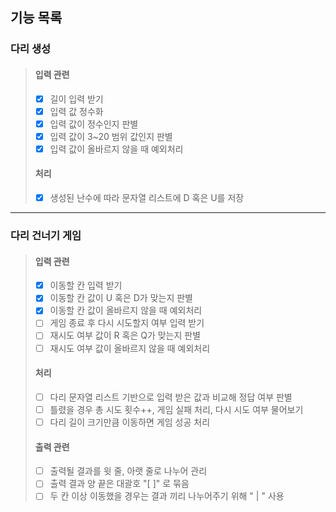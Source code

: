 기능 목록
---
### 다리 생성
> #### 입력 관련
> - [x] 길이 입력 받기
> - [x] 입력 값 정수화
> - [x] 입력 값이 정수인지 판별
> - [x] 입력 값이 3~20 범위 값인지 판별
> - [x] 입력 값이 올바르지 않을 때 예외처리
> #### 처리
> - [x] 생성된 난수에 따라 문자열 리스트에 D 혹은 U를 저장
---
### 다리 건너기 게임
> #### 입력 관련
> - [x] 이동할 칸 입력 받기
> - [x] 이동할 칸 값이 U 혹은 D가 맞는지 판별
> - [x] 이동할 칸 값이 올바르지 않을 때 예외처리
> - [ ] 게임 종료 후 다시 시도할지 여부 입력 받기
> - [ ] 재시도 여부 값이 R 혹은 Q가 맞는지 판별
> - [ ] 재시도 여부 값이 올바르지 않을 때 예외처리
> #### 처리
> - [ ] 다리 문자열 리스트 기반으로 입력 받은 값과 비교해 정답 여부 판별
> - [ ] 틀렸을 경우 총 시도 횟수++, 게임 실패 처리, 다시 시도 여부 물어보기
> - [ ] 다리 길이 크기만큼 이동하면 게임 성공 처리
> #### 출력 관련
> - [ ] 출력될 결과를 윗 줄, 아랫 줄로 나누어 관리
> - [ ] 출력 결과 양 끝은 대괄호 "[ ]" 로 묶음
> - [ ] 두 칸 이상 이동했을 경우는 결과 끼리 나누어주기 위해 " | " 사용